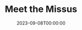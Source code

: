 ---
title: Meet the Missus
date: 2023-09-08T00:00:00
opening_date: 1927-01-18
closing_date: 1927-01-19
layout: productions
program:
Theatre: Theatre Jacksonville
cast:
- Dolly Doyle: Fannie Mae Snyder
- Bert La Motte: Harry Lewis
- Ruby La Motte: Lotta Gould Boston
crew:
- Director: Tracy L'Engle
- Scenery: Mrs. Strawn Perry
- Lighting:
  - L.B. Pratt
  - Martha Race
- Props: Mrs. A.S. Peatross
---